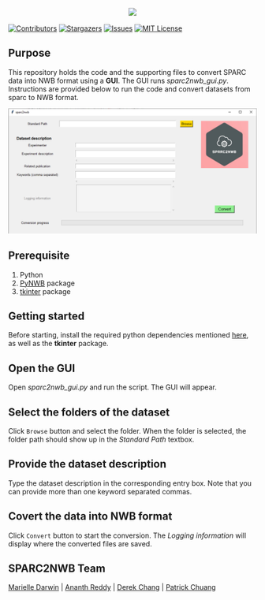 <p align="center">
  <img src="https://user-images.githubusercontent.com/78009407/126273326-662b5aff-034f-4f48-a62a-69552195ff86.png" />
</p>

[![Contributors][contributors-shield]][contributors-url]
[![Stargazers][stars-shield]][stars-url]
[![Issues][issues-shield]][issues-url]
[![MIT License][license-shield]][license-url]

## Purpose
This repository holds the code and the supporting files to convert SPARC data into NWB format using a **GUI**. The GUI runs *sparc2nwb_gui.py*. Instructions are provided below to run the code and convert datasets from sparc to NWB format.

![image](https://github.com/DerekYJC/sparc2nwb/blob/8e0dc137ff5aa3eea7f99037709c67c61f60f374/gui/images/image.png)

## Prerequisite
1. Python
2. [PyNWB](https://pynwb.readthedocs.io/en/stable/) package
3. [tkinter](https://docs.python.org/3/library/tkinter.html) package

## Getting started
Before starting, install the required python dependencies mentioned [here](https://github.com/SPARC-FAIR-Codeathon/sparc2nwb/tree/main/sparc_to_nwb#usage), as well as the **tkinter** package.

## Open the GUI
Open *sparc2nwb_gui.py* and run the script. The GUI will appear.

## Select the folders of the dataset
Click ```Browse``` button and select the folder. When the folder is selected, the folder path should show up in the *Standard Path* textbox.

## Provide the dataset description
Type the dataset description in the corresponding entry box. Note that you can provide more than one keyword separated commas.

## Covert the data into NWB format
Click ```Convert``` button to start the conversion. The *Logging information* will display where the converted files are saved.

## SPARC2NWB Team
[Marielle Darwin](https://github.com/mldarwin) | [Ananth Reddy](https://github.com/anbhimi) | [Derek Chang](https://github.com/DerekYJC) | [Patrick Chuang](https://github.com/lifestrugglee)

[contributors-shield]: https://img.shields.io/github/contributors/SPARC-FAIR-Codeathon/sparc2nwb.svg?style=flat-square
[contributors-url]: https://github.com/SPARC-FAIR-Codeathon/sparc2nwb/graphs/contributors
[stars-shield]: https://img.shields.io/github/stars/SPARC-FAIR-Codeathon/sparc2nwb.svg?style=flat-square
[stars-url]: https://github.com/SPARC-FAIR-Codeathon/sparc2nwb/stargazers
[issues-shield]: https://img.shields.io/github/issues/SPARC-FAIR-Codeathon/sparc2nwb.svg?style=flat-square
[issues-url]: https://github.com/SPARC-FAIR-Codeathon/sparc2nwb/issues
[license-shield]: https://img.shields.io/github/license/SPARC-FAIR-Codeathon/sparc2nwb.svg?style=flat-square
[license-url]: https://github.com/SPARC-FAIR-Codeathon/sparc2nwb/blob/main/LICENSE
